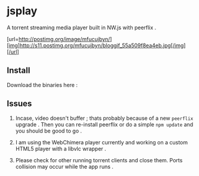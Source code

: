 # jsplay
A torrent streaming media player built in NW.js with peerflix .

[url=http://postimg.org/image/mfucujbyn/][img]http://s11.postimg.org/mfucujbyn/bloggif_55a509f8ea4eb.jpg[/img][/url]
## Install
  Download the binaries here : 


## Issues

1. Incase, video doesn't buffer ; thats probably because of a new `peerflix` upgrade . Then you can re-install peerflix or do a simple `npm update` and you should be good to go .

2. I am using the WebChimera player currently and working on a custom HTML5 player with a libvlc wrapper .

3.  Please check for other running torrent clients and close them. Ports collision may occur while the app runs .


